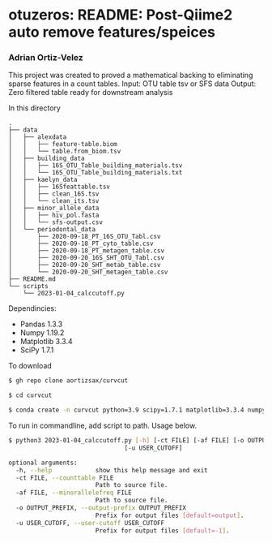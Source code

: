 # otuzeros: README: Post-Qiime2 auto remove features/speices
### Adrian Ortiz-Velez


This project was created to proved a mathematical backing to eliminating sparse features in a count tables. 
Input: OTU table tsv or SFS data
Output: Zero filtered table ready for downstream analysis

In this directory 
```
.
├── data
│   ├── alexdata
│   │   ├── feature-table.biom
│   │   └── table.from_biom.tsv
│   ├── building_data
│   │   ├── 16S_OTU_Table_building_materials.tsv
│   │   └── 16S_OTU_Table_building_materials.txt
│   ├── kaelyn_data
│   │   ├── 16Sfeattable.tsv
│   │   ├── clean_16S.tsv
│   │   └── clean_its.tsv
│   ├── minor_allele_data
│   │   ├── hiv_pol.fasta
│   │   └── sfs-output.csv
│   └── periodontal_data
│       ├── 2020-09-18_PT_16S_OTU_Tabl.csv
│       ├── 2020-09-18_PT_cyto_table.csv
│       ├── 2020-09-18_PT_metagen_table.csv
│       ├── 2020-09-20_16S_SHT_OTU_Tabl.csv
│       ├── 2020-09-20_SHT_metab_table.csv
│       └── 2020-09-20_SHT_metagen_table.csv
├── README.md
└── scripts
    └── 2023-01-04_calccutoff.py

```

Dependincies:
 * Pandas 1.3.3
 * Numpy 1.19.2
 * Matplotlib 3.3.4
 * SciPy 1.7.1


To download 

```bash
$ gh repo clone aortizsax/curvcut
```

```bash
$ cd curvcut
```

```bash
$ conda create -n curvcut python=3.9 scipy=1.7.1 matplotlib=3.3.4 numpy=1.19.2 pandas=1.3.3
```

To run in commandline, add script to path. Usage below.

```bash
$ python3 2023-01-04_calccutoff.py [-h] [-ct FILE] [-af FILE] [-o OUTPUT_PREFIX]
                                [-u USER_CUTOFF]

optional arguments:
  -h, --help            show this help message and exit
  -ct FILE, --counttable FILE
                        Path to source file.
  -af FILE, --minorallelefreq FILE
                        Path to source file.
  -o OUTPUT_PREFIX, --output-prefix OUTPUT_PREFIX
                        Prefix for output files [default=output].
  -u USER_CUTOFF, --user-cutoff USER_CUTOFF
                        Prefix for output files [default=-1].
```



